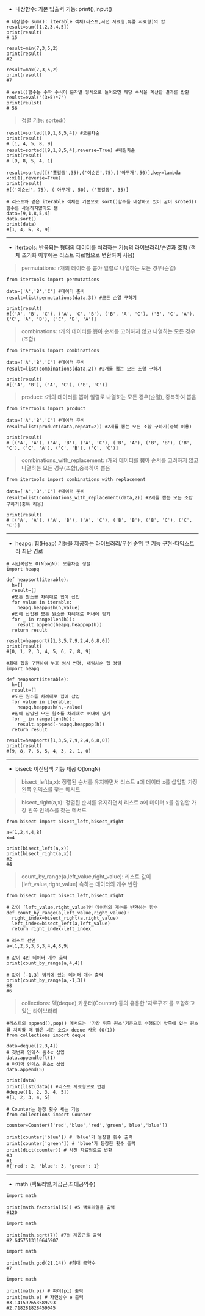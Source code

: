 - 내장함수: 기본 입출력 기능: print(),input()

```
# 내장함수 sum(): iterable 객체(리스트,사전 자료형,튜플 자료형)의 합
result=sum([1,2,3,4,5])
print(result)
# 15
```
```
result=min(7,3,5,2)
print(result)
#2
```
```
result=max(7,3,5,2)
print(result)
#7
```
```
# eval()함수는 수학 수식이 문자열 형식으로 들어오면 해당 수식을 계산한 결과를 반환
reulst=eval("(3+5)*7")
print(reulst)
# 56
```

> 정렬 기능: sorted()
```
result=sorted([9,1,8,5,4]) #오름차순
print(result)
# [1, 4, 5, 8, 9]
result=sorted([9,1,8,5,4],reverse=True) #내림차순
print(result)
# [9, 8, 5, 4, 1]
```

```
result=sorted([('홍길동',35),('이순신',75),('아무개',50)],key=lambda x:x[1],reverse=True)
print(result)
#[('이순신', 75), ('아무개', 50), ('홍길동', 35)]
```

```
# 리스트와 같은 iterable 객체는 기본으로 sort()함수를 내장하고 있어 굳이 sroted()함수를 사용하지않아도 됌
data=[9,1,8,5,4]
data.sort()
print(data)
#[1, 4, 5, 8, 9]
```

---

- itertools: 반복되는 형태의 데이터를 처리하는 기능의 라이브러리/순열과 조합 (객체 초기화 이후에는 리스트 자료형으로 변환하여 사용)

> permutations: r개의 데이터를 뽑아 일렬로 나열하는 모든 경우(순열)
```
from itertools import permutations

data=['A','B','C'] #데이터 준비
result=list(permutations(data,3)) #모든 순열 구하기

print(result)
#[('A', 'B', 'C'), ('A', 'C', 'B'), ('B', 'A', 'C'), ('B', 'C', 'A'), ('C', 'A', 'B'), ('C', 'B', 'A')]
```

> combinations: r개의 데이터를 뽑아 순서를 고려하지 않고 나열하는 모든 경우(조합)
```
from itertools import combinations

data=['A','B','C'] #데이터 준비
result=list(combinations(data,2)) #2개를 뽑는 모든 조합 구하기

print(result)
#[('A', 'B'), ('A', 'C'), ('B', 'C')]
```
> product: r개의 데이터를 뽑아 일렬로 나열하는 모든 경우(순열), 중복하여 뽑음
```
from itertools import product

data=['A','B','C'] #데이터 준비
result=list(product(data,repeat=2)) #2개를 뽑는 모든 조합 구하기(중복 허용)

print(result)
# [('A', 'A'), ('A', 'B'), ('A', 'C'), ('B', 'A'), ('B', 'B'), ('B', 'C'), ('C', 'A'), ('C', 'B'), ('C', 'C')]
```
> combinations_with_replacement: r개의 데이터를 뽑아 순서를 고려하지 않고 나열하는 모든 경우(조합),중복하여 뽑음
```
from itertools import combinations_with_replacement

data=['A','B','C'] #데이터 준비
result=list(combinations_with_replacement(data,2)) #2개를 뽑는 모든 조합 구하기(중복 허용)

print(result)
# [('A', 'A'), ('A', 'B'), ('A', 'C'), ('B', 'B'), ('B', 'C'), ('C', 'C')]
```

---

- heapq: 힙(Heap) 기능을 제공하는 라이브러리/우선 순위 큐 기능 구현-다익스트라 최단 경로 

```
# 시간복잡도 O(NlogN): 오름차순 정렬
import heapq

def heapsort(iterable):
  h=[]
  result=[]
  #모든 원소를 차례대로 힙에 삽입
  for value in iterable:
    heapq.heappush(h,value)
  #힙에 삽입된 모든 원소를 차례대로 꺼내어 담기
  for _ in range(len(h)):
    result.append(heapq.heappop(h))
  return result

result=heapsort([1,3,5,7,9,2,4,6,8,0])
print(result)
#[0, 1, 2, 3, 4, 5, 6, 7, 8, 9]
```
```
#최대 힙을 구현하여 부호 임시 변경, 내림차순 힙 정렬
import heapq

def heapsort(iterable):
  h=[]
  result=[]
  #모든 원소를 차례대로 힙에 삽입
  for value in iterable:
    heapq.heappush(h,-value)
  #힙에 삽입된 모든 원소를 차례대로 꺼내어 담기
  for _ in range(len(h)):
    result.append(-heapq.heappop(h))
  return result

result=heapsort([1,3,5,7,9,2,4,6,8,0])
print(result)
#[9, 8, 7, 6, 5, 4, 3, 2, 1, 0]
```

---

- bisect: 이진탐색 기능 제공 O(longN)

> bisect_left(a,x): 정렬된 순서를 유지하면서 리스트 a에 데이터 x를 삽입할 가장 왼쪽 인덱스를 찾는 메서드

> bisect_right(a,x): 정렬된 순서를 유지하면서 리스트 a에 데이터 x를 삽입할 가장 왼쪽 인덱스를 찾는 메서드

```
from bisect import bisect_left,bisect_right

a=[1,2,4,4,8]
x=4

print(bisect_left(a,x))
print(bisect_right(a,x))
#2
#4
```
> count_by_range(a,left_value,right_value): 리스트 값이[left_value,right_value] 속하는 데이터의 개수 반환
```
from bisect import bisect_left,bisect_right

# 값이 [left_value,right_value]인 데이터의 개수를 반환하는 함수
def count_by_range(a,left_value,right_value):
  right_index=bisect_right(a,right_value)
  left_index=bisect_left(a,left_value)
  return right_index-left_index

# 리스트 선언
a=[1,2,3,3,3,3,4,4,8,9]

# 값이 4인 데이터 개수 출력
print(count_by_range(a,4,4))

# 값이 [-1,3] 범위에 있는 데이터 개수 출력
print(count_by_range(a,-1,3))
#8
#6
```

> collections: 덱(deque),카운터(Counter) 등의 유용한 '자료구조'를 포함하고 있는 라이브러리

```
#리스트의 append(),pop() 메서드는 '가장 뒤쪽 원소'기준으로 수행되어 앞쪽에 있는 원소를 처리할 때 많은 시간 소요> deque 사용 (O(1))
from collections import deque

data=deque([2,3,4])
# 첫번째 인덱스 원소x 삽입
data.appendleft(1)
# 마지막 인덱스 원소x 삽입
data.append(5)

print(data)
print(list(data)) #리스트 자료형으로 변환
#deque([1, 2, 3, 4, 5])
#[1, 2, 3, 4, 5]
```
```
# Counter는 등장 횟수 세는 기능
from collections import Counter

counter=Counter(['red','blue','red','green','blue','blue'])

print(counter['blue']) # 'blue'가 등장한 횟수 출력
print(counter['green']) # 'blue'가 등장한 횟수 출력
print(dict(counter)) # 사전 자료형으로 변환
#3
#1
#{'red': 2, 'blue': 3, 'green': 1}
```

---

- math (팩토리얼,제곱근,최대공약수)

```
import math

print(math.factorial(5)) #5 팩토리얼을 출력
#120
```
```
import math

print(math.sqrt(7)) #7의 제곱근을 출력
#2.6457513110645907
```
```
import math

print(math.gcd(21,14)) #최대 공약수
#7
```
```
import math

print(math.pi) # 파이(pi) 출력
print(math.e) # 자연상수 e 출력
#3.141592653589793
#2.718281828459045
```
